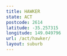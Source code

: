 ```yaml
---
title: HAWKER
state: ACT
postcode: 2614
latitude: -35.257315
longitude: 149.049796
url: /act/hawker/
layout: suburb
---
```


